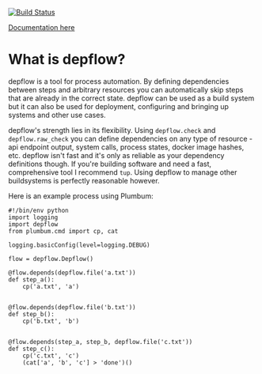 [![Build Status](https://circleci.com/gh/rendaw/depflow.svg?style=svg)](https://circleci.com/gh/rendaw/depflow)

[Documentation here](https://rendaw.github.io/depflow/depflow.m.html)

# What is depflow?

depflow is a tool for process automation.  By defining dependencies between steps and arbitrary resources you can automatically skip steps that are already in the correct state.  depflow can be used as a build system but it can also be used for deployment, configuring and bringing up systems and other use cases.

depflow's strength lies in its flexibility.  Using `depflow.check` and `depflow.raw_check` you can define dependencies on any type of resource - api endpoint output, system calls, process states, docker image hashes, etc.  depflow isn't fast and it's only as reliable as your dependency definitions though.  If you're building software and need a fast, comprehensive tool I recommend `tup`.  Using depflow to manage other buildsystems is perfectly reasonable however.

Here is an example process using Plumbum:

```
#!/bin/env python
import logging
import depflow
from plumbum.cmd import cp, cat

logging.basicConfig(level=logging.DEBUG)

flow = depflow.Depflow()

@flow.depends(depflow.file('a.txt'))
def step_a():
    cp('a.txt', 'a')


@flow.depends(depflow.file('b.txt'))
def step_b():
    cp('b.txt', 'b')


@flow.depends(step_a, step_b, depflow.file('c.txt'))
def step_c():
    cp('c.txt', 'c')
    (cat['a', 'b', 'c'] > 'done')()
```
